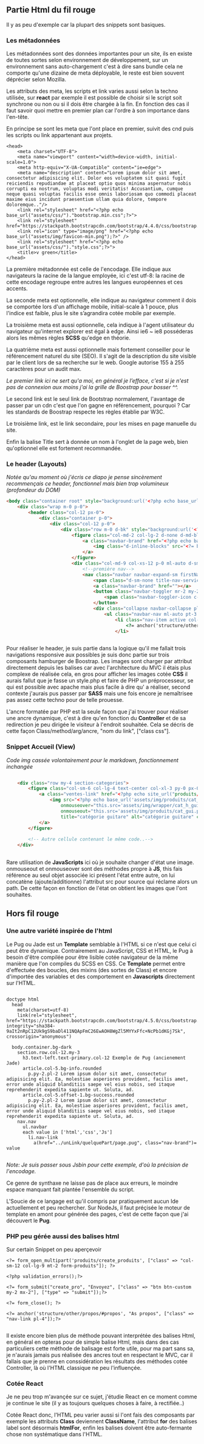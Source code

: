 ﻿## Partie Html du fil rouge
Il y as peu d'exemple car la plupart des snippets sont basiques.

### Les métadonnées

Les métadonnées sont des données importantes pour un site, ils en existe de toutes sortes selon environnement de développement, sur un environnement sans auto-chargement c'est à dire sans bundle cela ne comporte qu'une dizaine de meta déployable, le reste est bien souvent déprécier selon Mozilla.

Les attributs des meta, les scripts et link varies aussi selon la techno utilisée, sur **react** par exemple il est possible de choisir si le script soit synchrone ou non ou si il dois être chargée à la fin. En fonction des cas il faut savoir quoi mettre en premier plan car l'ordre à son importance dans l'en-tête.

En principe se sont les meta que l'ont place en premier, suivit des cnd puis les scripts ou link appartenant aux projets.

```
<head>
    <meta charset="UTF-8">
    <meta name="viewport" content="width=device-width, initial-scale=1.0">
    <meta http-equiv="X-UA-Compatible" content="ie=edge">
    <meta name="description" content="Lorem ipsum dolor sit amet, consectetur adipisicing elit. Dolor eos voluptatem sit quasi fugit reiciendis repudiandae at placeat optio quos minima aspernatur nobis corrupti ea nostrum, voluptas modi veritatis! Accusantium, cumque neque quasi voluptas facilis esse omnis laboriosam quo commodi placeat maxime eius incidunt praesentium ullam quia dolore, tempore doloremque.."/>
    <link rel="stylesheet" href="<?php echo base_url("assets/css/")."bootstrap.min.css";?>">
    <link rel="stylesheet" href="https://stackpath.bootstrapcdn.com/bootstrap/4.4.0/css/bootstrap.min.css">
    <link rel="icon" type="image/png" href="<?php echo base_url("assets/img/favicon-min.png");?>" />
    <link rel="stylesheet" href="<?php echo base_url("assets/css/")."style.css";?>">
    <title>v green</title>
</head>

```
La première métadonnée est celle de l'encodage. Elle indique aux navigateurs la racine de la langue employée, ici c'est utf-8: la racine de cette encodage regroupe entre autres les langues européennes et ces accents.

La seconde meta est optionnelle, elle indique au navigateur comment il dois se comportée lors d'un affichage mobile, initial-scale à 1 pouce, plus l'indice est faible, plus le site s’agrandira cotée mobile par exemple.

La troisième meta est aussi optionnelle, cela indique à l'agent utilisateur du navigateur qu'internet explorer est égal à edge. Ainsi ie6 ~ ie8 posséderas alors les mêmes règles **SCSS** qu'edge en théorie.

La quatrième meta est aussi optionnelle mais fortement conseiller pour le référencement naturel du site (SEO). Il s'agit de la description du site visible par le client lors de sa recherche sur le web.
Google autorise 155 à 255 caractères pour un audit max.

*Le premier link ici ne sert qu'a moi, en général je l’efface, c'est si je n'est pas de connexion aux moins j'ai la grille de Boostrap pour bosser ^^.*

Le second link est le seul link de Bootstrap normalement, l'avantage de passer par un cdn c'est que l'on gagne en référencement, pourquoi ? Car les standards de Boostrap respecte les règles établie par W3C.

Le troisième link, est le link secondaire, pour les mises en page manuelle du site.

Enfin la balise Title sert à donnée un nom à l'onglet de la page web, bien qu'optionnel elle est fortement recommandée.

### Le header (Layouts)
*Notée qu'au moment où j'écris ce diapo je pense sincèrement recommençais ce header, fonctionnel mais bien trop volumineux (profondeur du DOM)*



```html
<body class="container root" style="background:url('<?php echo base_url('assets/img/accueil/background_village.png');?>')">
    <div class="wrap m-0 p-0">
        <header class="col-12 px-0">
            <div class="container p-0">
                <div class="col-12 p-0">
                    <div class="row m-0 d-bk" style="background:url('<?php echo base_url('assets/img/header/3_bandes.png');?>');">
                        <figure class="col-md-2 col-lg-2 d-none d-md-block p-0 ">
                            <a class="navbar-brand" href="<?php echo base_url();?>" title="Vers l'accueil de Village Green">
                                <img class="d-inline-blocks" src="<?= base_url('assets/img/header/').'logo_village_green.png'?>" alt="logo de l'entreprise village green" title="logo">
                            </a>
                        </figure>
                        <div class="col-md-9 col-xs-12 p-0 ml-auto d-sm-none d-sm-block">
                            <!--première nav-->
                            <nav class="navbar navbar-expand-sm firstNav px-0 py-0">
                                <span class="d-sm-none title-nav-service mr-auto pl-4">Rubrique Client</span>
                                <a class="navbar-brand" href=""></a>
                                <button class="navbar-toggler mr-2 my-2 c-icon-button" type="button" data-toggle="collapse" data-target="#target1" aria-controls="target1" aria-expanded="false" aria-label="Toggle navigation">
                                    <span class="navbar-toggler-icon c-icon"></span>
                                </button>
                                <div class="collapse navbar-collapse pl-0" id="target1">
                                    <ul class="navbar-nav ml-auto pt-3 mr-2">
                                        <li class="nav-item active col-xs-3">
                                            <?= anchor('structure/other/info/#info', "Info", ["class" => "nav-link pl-4"]);?>
                                        </li>
                                        
```

Pour réaliser le header, je suis partie dans la logique qu'il me fallait trois navigations responsive aux possibles je suis donc partie sur trois composants hamburger de Boostrap. Les images sont charger par attribut directement depuis les balises car avec l'architecture du MVC il étais plus complexe de réalisée cela, en gros pour afficher les images cotée **CSS** il aurais fallut que je fasse un style.php et faire de PHP un préprocesseur, se qui est possible avec apache mais plus facile à dire qu' a réaliser, second contexte j'aurais pus passer par **SASS** mais une fois encore je nemaîtrisee pas assez cette techno pour de telle prouesse.

L'ancre formatée par PHP est la seule façon que j'ai trouver pour réaliser une ancre dynamique, c'est à dire qu'en fonction du **Controller** et de sa redirection je peu dirigée le visiteur à l'endroit souhaitée. Cela se décris de cette façon Class/method/arg/ancre, "nom du link", ["class css"].


### Snippet Accueil (View)
*Code img cassée volontairement pour le markdown, fonctionnement inchangée*
```html

    <div class="row my-4 section-categories">
        <figure class="col-sm-6 col-lg-4 text-center col-xl-3 py-0 px-0">
            <a class="ventes-link" href="<?php echo site_url("produits/list");?>">
                <img src="<?php echo base_url('assets/img/produits/cat_gui.png'); ?>" 
                    onmouseover="this.src='assets/img/wrapper/cat_h_gui.png'"
                    onmouseout="this.src='assets/img/produits/cat_gui.png'"
                    title="catégorie guitare" alt="catégorie guitare" class="thumbnail">
            </a>
        </figure>
        
        <!-- Autre cellule contenant le même code..-->
    </div>
    
```
Rare utilisation de **JavaScripts** ici où je souhaite changer d'état une image. onmouseout et onmouseover sont des méthodes propre à **JS**, this fais référence au seul objet associée ici présent l'état entre autre, on lui concatène (ajoute/additionne) l'attribut src pour source qui réclame alors un path. De cette façon en fonction de l'état on obtient les images que l'ont souhaites.


## Hors fil rouge
### Une autre variété inspirée de l'html
Le Pug ou Jade est un **Template** semblable à l'HTML si ce n'est que celui ci peut être dynamique. Contrairement au JavaScript, CSS et HTML, le Pug à besoin d'être compilée pour être lisible cotée navigateur de la même manière que l'on compiles du SCSS en CSS. Ce **Template** permet entre d'effectuée des boucles, des mixins (des sortes de Class) et encore d'importée des variables et des comportement en **Javascripts** directement sur l'HTML.

```

doctype html
  head
    meta(charset=utf-8)
    link(rel="stylesheet", href="https://stackpath.bootstrapcdn.com/bootstrap/4.5.0/css/bootstrap.min.css", integrity="sha384-9aIt2nRpC12Uk9gS9baDl411NQApFmC26EwAOH8WgZl5MYYxFfc+NcPb1dKGj7Sk", crossorigin="anonymous")
  
  body.container.bg-dark
    section.row.col-12.my-3
      h3.text-left.text-primary.col-12 Exemple de Pug (ancienement Jade)
      article.col-5.bg-info.rounded
        p.py-2.pl-2 Lorem ipsum dolor sit amet, consectetur adipisicing elit. Ea, molestiae asperiores provident, facilis amet, error unde aliquid blanditiis saepe vel eius nobis, sed itaque reprehenderit expedita sapiente ut. Soluta, ad.
      article.col-5.offset-1.bg-success.rounded
        p.py-2.pl-2 Lorem ipsum dolor sit amet, consectetur adipisicing elit. Ea, molestiae asperiores provident, facilis amet, error unde aliquid blanditiis saepe vel eius nobis, sed itaque reprehenderit expedita sapiente ut. Soluta, ad.
    nav.nav
      ul.navbar
      each value in ['html','css','Js']
        li.nav-link
          a(href="../unLink/quelquePart/page.pug", class="nav-brand")= value
          
```
*Note: Je suis passer sous Jsbin pour cette exemple, d'où la précision de l'encodage.*

Ce genre de synthaxe ne laisse pas de place aux erreurs, le moindre espace manquant fait plantée l'ensemble du script.

L'Soucie de ce langage est qu'il compris par pratiquement aucun Ide actuellement et peu rechercher.
Sur NodeJs, il faut préçisée le moteur de template en amont pour générée des pages, c'est de cette façon que j'ai découvert le **Pug**.

### PHP peu gérée aussi des balises html

Sur certain Snippet on peu aperçevoir
```
<?= form_open_multipart('produits/create_produits', ["class" => "col-sm-12 col-lg-9 mt-2 form-produits"]); ?>

<?php validation_errors();?>

<?= form_submit("create_pro", "Envoyez", ["class" => "btn btn-custom my-2 mx-2"], ["type" => "submit"]);?>

<?= form_close(); ?>

<?= anchor('structure/other/propos/#propos', "As propos", ["class" => "nav-link pl-4"]);?>


```
Il existe encore bien plus de méthode pouvant interprétée des balises Html, en général en opteras pour de simple balise Html, mais dans des cas particuliers cette méthode de balisage est forte utile, pour ma part sans sa, je n'aurais jamais pus réalisée des ancres tout en respectant le MVC, car il fallais que je prenne en conssidération les résultats des méthodes cotée Controller, là où l'HTML classique ne peu l'influençée.


### Cotée React
Je ne peu trop m'avançée sur ce sujet, j'étudie React en ce moment comme je continue le site (il y as toujours quelques choses à faire, à rectifiée..) 

Cotée React donc, l'HTML peu varier aussi si l'ont fais des composants par exemple les attributs **Class** deviennent **ClassName**, l'attribut **for** des balises label sont désormais **htmlFor**, enfin les balises doivent être auto-fermante chose non systématique dans l'HTML. 






